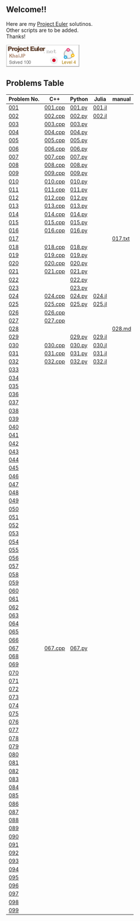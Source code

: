 ## Welcome!!
Here are my [Project Euler](https://projecteuler.net/about) solutinos.  
Other scripts are to be added.  
Thanks!  

![asof 02/Apr/2024](figures/KhaiJP.png)


## Problems Table
| Problem No. | C++ | Python | Julia | manual |
| ------------ | --- | ------ | ----- | ------ |
| [001](https://projecteuler.net/problem=1) | [001.cpp](\<100/001/001.cpp) | [001.py](\<100/001/001.py) | [001.jl](\<100/001/001.jl) |  |
| [002](https://projecteuler.net/problem=2) | [002.cpp](\<100/002/002.cpp) | [002.py](\<100/002/002.py) | [002.jl](\<100/002/002.jl) |  |
| [003](https://projecteuler.net/problem=3) | [003.cpp](\<100/003/003.cpp) | [003.py](\<100/003/003.py) |  |  |
| [004](https://projecteuler.net/problem=4) | [004.cpp](\<100/004/004.cpp) | [004.py](\<100/004/004.py) |  |  |
| [005](https://projecteuler.net/problem=5) | [005.cpp](\<100/005/005.cpp) | [005.py](\<100/005/005.py) |  |  |
| [006](https://projecteuler.net/problem=6) | [006.cpp](\<100/006/006.cpp) | [006.py](\<100/006/006.py) |  |  |
| [007](https://projecteuler.net/problem=7) | [007.cpp](\<100/007/007.cpp) | [007.py](\<100/007/007.py) |  |  |
| [008](https://projecteuler.net/problem=8) | [008.cpp](\<100/008/008.cpp) | [008.py](\<100/008/008.py) |  |  |
| [009](https://projecteuler.net/problem=10) | [009.cpp](\<100/009/009.cpp) | [009.py](\<100/009/009.py) |  |  |
| [010](https://projecteuler.net/problem=10) | [010.cpp](\<100/010/010.cpp) | [010.py](\<100/010/010.py) |  |  |
| [011](https://projecteuler.net/problem=11) | [011.cpp](\<100/011/011.cpp) | [011.py](\<100/011/011.py) |  |  |
| [012](https://projecteuler.net/problem=12) | [012.cpp](\<100/012/012.cpp) | [012.py](\<100/012/012.py) |  |  |
| [013](https://projecteuler.net/problem=13) | [013.cpp](\<100/013/013.cpp) | [013.py](\<100/013/013.py) |  |  |
| [014](https://projecteuler.net/problem=14) | [014.cpp](\<100/014/014.cpp) | [014.py](\<100/014/014.py) |  |  |
| [015](https://projecteuler.net/problem=15) | [015.cpp](\<100/015/015.cpp) | [015.py](\<100/015/015.py) |  |  |
| [016](https://projecteuler.net/problem=16) | [016.cpp](\<100/016/016.cpp) | [016.py](\<100/016/016.py) |  |  |
| [017](https://projecteuler.net/problem=17) |  |  |  | [017.txt](\<100/017/017.txt) |
| [018](https://projecteuler.net/problem=18) | [018.cpp](\<100/018/018.cpp) | [018.py](\<100/018/018.py) |  |  |
| [019](https://projecteuler.net/problem=19) | [019.cpp](\<100/019/019.cpp) | [019.py](\<100/019/019.py) |  |  |
| [020](https://projecteuler.net/problem=20) | [020.cpp](\<100/020/020.cpp) | [020.py](\<100/020/020.py) |  |  |
| [021](https://projecteuler.net/problem=21) | [021.cpp](\<100/021/021.cpp) | [021.py](\<100/021/021.py) |  |  |
| [022](https://projecteuler.net/problem=22) |  | [022.py](\<100/022/022.py) |  |  |
| [023](https://projecteuler.net/problem=23) |  | [023.py](\<100/023/023.py) |  |  |
| [024](https://projecteuler.net/problem=24) | [024.cpp](\<100/024/024.cpp) | [024.py](\<100/024/024.py) | [024.jl](\<100/024/024.jl) |  |
| [025](https://projecteuler.net/problem=25) | [025.cpp](\<100/025/025.cpp) | [025.py](\<100/025/025.py) | [025.jl](\<100/025/025.jl) |  |
| [026](https://projecteuler.net/problem=26) | [026.cpp](\<100/026/026.cpp) | <!-- [025.py](\<100/025/025.py) --> | <!-- [025.jl](\<100/025/025.jl) --> |  |
| [027](https://projecteuler.net/problem=27) | [027.cpp](\<100/027/027.cpp) | <!-- [027.py](\<100/027/027.py) --> | <!-- [027.jl](\<100/027/027.jl) --> |  |
| [028](https://projecteuler.net/problem=28) | <!-- [028.cpp](\<100/028/028.cpp) --> | <!-- [028.py](\<100/028/028.py) --> | <!-- [028.jl](\<100/028/028.jl) --> | [028.md](\<100/028/028.md) |
| [029](https://projecteuler.net/problem=29) | <!-- [029.cpp](\<100/029/029.cpp) --> | [029.py](\<100/029/029.py) | [029.jl](\<100/029/029.jl) |  |
| [030](https://projecteuler.net/problem=30) | [030.cpp](\<100/030/030.cpp) | [030.py](\<100/030/030.py) | [030.jl](\<100/030/030.jl) |  |
| [031](https://projecteuler.net/problem=31) | [031.cpp](\<100/031/031.cpp) | [031.py](\<100/031/031.py) | [031.jl](\<100/031/031.jl) |  |
| [032](https://projecteuler.net/problem=32) | [032.cpp](\<100/032/032.cpp) | [032.py](\<100/032/032.py) | [032.jl](\<100/032/032.jl) |  |
| [033](https://projecteuler.net/problem=33) | <!-- [033.cpp](\<100/033/033.cpp) --> | <!-- [033.py](\<100/033/033.py) --> | <!-- [033.jl](\<100/033/033.jl) --> |  |
| [034](https://projecteuler.net/problem=34) | <!-- [034.cpp](\<100/034/034.cpp) --> | <!-- [034.py](\<100/034/034.py) --> | <!-- [034.jl](\<100/034/034.jl) --> |  |
| [035](https://projecteuler.net/problem=35) | <!-- [035.cpp](\<100/035/035.cpp) --> | <!-- [035.py](\<100/035/035.py) --> | <!-- [035.jl](\<100/035/035.jl) --> |  |
| [036](https://projecteuler.net/problem=36) | <!-- [036.cpp](\<100/036/036.cpp) --> | <!-- [036.py](\<100/036/036.py) --> | <!-- [036.jl](\<100/036/036.jl) --> |  |
| [037](https://projecteuler.net/problem=37) | <!-- [037.cpp](\<100/037/037.cpp) --> | <!-- [037.py](\<100/037/037.py) --> | <!-- [037.jl](\<100/037/037.jl) --> |  |
| [038](https://projecteuler.net/problem=38) | <!-- [038.cpp](\<100/038/038.cpp) --> | <!-- [038.py](\<100/038/038.py) --> | <!-- [038.jl](\<100/038/038.jl) --> |  |
| [039](https://projecteuler.net/problem=39) | <!-- [039.cpp](\<100/039/039.cpp) --> | <!-- [039.py](\<100/039/039.py) --> | <!-- [039.jl](\<100/039/039.jl) --> |  |
| [040](https://projecteuler.net/problem=40) | <!-- [040.cpp](\<100/040/040.cpp) --> | <!-- [040.py](\<100/040/040.py) --> | <!-- [040.jl](\<100/040/040.jl) --> |  |
| [041](https://projecteuler.net/problem=41) | <!-- [041.cpp](\<100/041/041.cpp) --> | <!-- [041.py](\<100/041/041.py) --> | <!-- [041.jl](\<100/041/041.jl) --> |  |
| [042](https://projecteuler.net/problem=42) | <!-- [042.cpp](\<100/042/042.cpp) --> | <!-- [042.py](\<100/042/042.py) --> | <!-- [042.jl](\<100/042/042.jl) --> |  |
| [043](https://projecteuler.net/problem=43) | <!-- [043.cpp](\<100/043/043.cpp) --> | <!-- [043.py](\<100/043/043.py) --> | <!-- [043.jl](\<100/043/043.jl) --> |  |
| [044](https://projecteuler.net/problem=44) | <!-- [044.cpp](\<100/044/044.cpp) --> | <!-- [044.py](\<100/044/044.py) --> | <!-- [044.jl](\<100/044/044.jl) --> |  |
| [045](https://projecteuler.net/problem=45) | <!-- [045.cpp](\<100/045/045.cpp) --> | <!-- [045.py](\<100/045/045.py) --> | <!-- [045.jl](\<100/045/045.jl) --> |  |
| [046](https://projecteuler.net/problem=46) | <!-- [046.cpp](\<100/046/046.cpp) --> | <!-- [046.py](\<100/046/046.py) --> | <!-- [046.jl](\<100/046/046.jl) --> |  |
| [047](https://projecteuler.net/problem=47) | <!-- [047.cpp](\<100/047/047.cpp) --> | <!-- [047.py](\<100/047/047.py) --> | <!-- [047.jl](\<100/047/047.jl) --> |  |
| [048](https://projecteuler.net/problem=48) | <!-- [048.cpp](\<100/048/048.cpp) --> | <!-- [048.py](\<100/048/048.py) --> | <!-- [048.jl](\<100/048/048.jl) --> |  |
| [049](https://projecteuler.net/problem=49) | <!-- [049.cpp](\<100/049/049.cpp) --> | <!-- [049.py](\<100/049/049.py) --> | <!-- [049.jl](\<100/049/049.jl) --> |  |
| [050](https://projecteuler.net/problem=50) | <!-- [050.cpp](\<100/050/050.cpp) --> | <!-- [050.py](\<100/050/050.py) --> | <!-- [050.jl](\<100/050/050.jl) --> |  |
| [051](https://projecteuler.net/problem=51) | <!-- [051.cpp](\<100/051/051.cpp) --> | <!-- [051.py](\<100/051/051.py) --> | <!-- [051.jl](\<100/051/051.jl) --> |  |
| [052](https://projecteuler.net/problem=52) | <!-- [052.cpp](\<100/052/052.cpp) --> | <!-- [052.py](\<100/052/052.py) --> | <!-- [052.jl](\<100/052/052.jl) --> |  |
| [053](https://projecteuler.net/problem=53) | <!-- [053.cpp](\<100/053/053.cpp) --> | <!-- [053.py](\<100/053/053.py) --> | <!-- [053.jl](\<100/053/053.jl) --> |  |
| [054](https://projecteuler.net/problem=54) | <!-- [054.cpp](\<100/054/054.cpp) --> | <!-- [054.py](\<100/054/054.py) --> | <!-- [054.jl](\<100/054/054.jl) --> |  |
| [055](https://projecteuler.net/problem=55) | <!-- [055.cpp](\<100/055/055.cpp) --> | <!-- [055.py](\<100/055/055.py) --> | <!-- [055.jl](\<100/055/055.jl) --> |  |
| [056](https://projecteuler.net/problem=56) | <!-- [056.cpp](\<100/056/056.cpp) --> | <!-- [056.py](\<100/056/056.py) --> | <!-- [056.jl](\<100/056/056.jl) --> |  |
| [057](https://projecteuler.net/problem=57) | <!-- [057.cpp](\<100/057/057.cpp) --> | <!-- [057.py](\<100/057/057.py) --> | <!-- [057.jl](\<100/057/057.jl) --> |  |
| [058](https://projecteuler.net/problem=58) | <!-- [058.cpp](\<100/058/058.cpp) --> | <!-- [058.py](\<100/058/058.py) --> | <!-- [058.jl](\<100/058/058.jl) --> |  |
| [059](https://projecteuler.net/problem=59) | <!-- [059.cpp](\<100/059/059.cpp) --> | <!-- [059.py](\<100/059/059.py) --> | <!-- [059.jl](\<100/059/059.jl) --> |  |
| [060](https://projecteuler.net/problem=60) | <!-- [060.cpp](\<100/060/060.cpp) --> | <!-- [060.py](\<100/060/060.py) --> | <!-- [060.jl](\<100/060/060.jl) --> |  |
| [061](https://projecteuler.net/problem=61) | <!-- [061.cpp](\<100/061/061.cpp) --> | <!-- [061.py](\<100/061/061.py) --> | <!-- [061.jl](\<100/061/061.jl) --> |  |
| [062](https://projecteuler.net/problem=62) | <!-- [062.cpp](\<100/062/062.cpp) --> | <!-- [062.py](\<100/062/062.py) --> | <!-- [062.jl](\<100/062/062.jl) --> |  |
| [063](https://projecteuler.net/problem=63) | <!-- [063.cpp](\<100/063/063.cpp) --> | <!-- [063.py](\<100/063/063.py) --> | <!-- [063.jl](\<100/063/063.jl) --> |  |
| [064](https://projecteuler.net/problem=64) | <!-- [064.cpp](\<100/064/064.cpp) --> | <!-- [064.py](\<100/064/064.py) --> | <!-- [064.jl](\<100/064/064.jl) --> |  |
| [065](https://projecteuler.net/problem=65) | <!-- [065.cpp](\<100/065/065.cpp) --> | <!-- [065.py](\<100/065/065.py) --> | <!-- [065.jl](\<100/065/065.jl) --> |  |
| [066](https://projecteuler.net/problem=66) | <!-- [066.cpp](\<100/066/066.cpp) --> | <!-- [066.py](\<100/066/066.py) --> | <!-- [066.jl](\<100/066/066.jl) --> |  |
| [067](https://projecteuler.net/problem=67) | [067.cpp](\<100/067/067.cpp) | [067.py](\<100/067/067.py) | <!-- [067.jl](\<100/067/067.jl) --> |  |
| [068](https://projecteuler.net/problem=68) | <!-- [068.cpp](\<100/068/068.cpp) --> | <!-- [068.py](\<100/068/068.py) --> | <!-- [068.jl](\<100/068/068.jl) --> |  |
| [069](https://projecteuler.net/problem=69) | <!-- [069.cpp](\<100/069/069.cpp) --> | <!-- [069.py](\<100/069/069.py) --> | <!-- [069.jl](\<100/069/069.jl) --> |  |
| [070](https://projecteuler.net/problem=70) | <!-- [070.cpp](\<100/070/070.cpp) --> | <!-- [070.py](\<100/070/070.py) --> | <!-- [070.jl](\<100/070/070.jl) --> |  |
| [071](https://projecteuler.net/problem=71) | <!-- [071.cpp](\<100/071/071.cpp) --> | <!-- [071.py](\<100/071/071.py) --> | <!-- [071.jl](\<100/071/071.jl) --> |  |
| [072](https://projecteuler.net/problem=72) | <!-- [072.cpp](\<100/072/072.cpp) --> | <!-- [072.py](\<100/072/072.py) --> | <!-- [072.jl](\<100/072/072.jl) --> |  |
| [073](https://projecteuler.net/problem=73) | <!-- [073.cpp](\<100/073/073.cpp) --> | <!-- [073.py](\<100/073/073.py) --> | <!-- [073.jl](\<100/073/073.jl) --> |  |
| [074](https://projecteuler.net/problem=74) | <!-- [074.cpp](\<100/074/074.cpp) --> | <!-- [074.py](\<100/074/074.py) --> | <!-- [074.jl](\<100/074/074.jl) --> |  |
| [075](https://projecteuler.net/problem=75) | <!-- [075.cpp](\<100/075/075.cpp) --> | <!-- [075.py](\<100/075/075.py) --> | <!-- [075.jl](\<100/075/075.jl) --> |  |
| [076](https://projecteuler.net/problem=76) | <!-- [076.cpp](\<100/076/076.cpp) --> | <!-- [076.py](\<100/076/076.py) --> | <!-- [076.jl](\<100/076/076.jl) --> |  |
| [077](https://projecteuler.net/problem=77) | <!-- [077.cpp](\<100/077/077.cpp) --> | <!-- [077.py](\<100/077/077.py) --> | <!-- [077.jl](\<100/077/077.jl) --> |  |
| [078](https://projecteuler.net/problem=78) | <!-- [078.cpp](\<100/078/078.cpp) --> | <!-- [078.py](\<100/078/078.py) --> | <!-- [078.jl](\<100/078/078.jl) --> |  |
| [079](https://projecteuler.net/problem=79) | <!-- [079.cpp](\<100/079/079.cpp) --> | <!-- [079.py](\<100/079/079.py) --> | <!-- [079.jl](\<100/079/079.jl) --> |  |
| [080](https://projecteuler.net/problem=80) | <!-- [080.cpp](\<100/080/080.cpp) --> | <!-- [080.py](\<100/080/080.py) --> | <!-- [080.jl](\<100/080/080.jl) --> |  |
| [081](https://projecteuler.net/problem=81) | <!-- [081.cpp](\<100/081/081.cpp) --> | <!-- [081.py](\<100/081/081.py) --> | <!-- [081.jl](\<100/081/081.jl) --> |  |
| [082](https://projecteuler.net/problem=82) | <!-- [082.cpp](\<100/082/082.cpp) --> | <!-- [082.py](\<100/082/082.py) --> | <!-- [082.jl](\<100/082/082.jl) --> |  |
| [083](https://projecteuler.net/problem=83) | <!-- [083.cpp](\<100/083/083.cpp) --> | <!-- [083.py](\<100/083/083.py) --> | <!-- [083.jl](\<100/083/083.jl) --> |  |
| [084](https://projecteuler.net/problem=84) | <!-- [084.cpp](\<100/084/084.cpp) --> | <!-- [084.py](\<100/084/084.py) --> | <!-- [084.jl](\<100/084/084.jl) --> |  |
| [085](https://projecteuler.net/problem=85) | <!-- [085.cpp](\<100/085/085.cpp) --> | <!-- [085.py](\<100/085/085.py) --> | <!-- [085.jl](\<100/085/085.jl) --> |  |
| [086](https://projecteuler.net/problem=86) | <!-- [086.cpp](\<100/086/086.cpp) --> | <!-- [086.py](\<100/086/086.py) --> | <!-- [086.jl](\<100/086/086.jl) --> |  |
| [087](https://projecteuler.net/problem=87) | <!-- [087.cpp](\<100/087/087.cpp) --> | <!-- [087.py](\<100/087/087.py) --> | <!-- [087.jl](\<100/087/087.jl) --> |  |
| [088](https://projecteuler.net/problem=88) | <!-- [088.cpp](\<100/088/088.cpp) --> | <!-- [088.py](\<100/088/088.py) --> | <!-- [088.jl](\<100/088/088.jl) --> |  |
| [089](https://projecteuler.net/problem=89) | <!-- [089.cpp](\<100/089/089.cpp) --> | <!-- [089.py](\<100/089/089.py) --> | <!-- [089.jl](\<100/089/089.jl) --> |  |
| [090](https://projecteuler.net/problem=90) | <!-- [090.cpp](\<100/090/090.cpp) --> | <!-- [090.py](\<100/090/090.py) --> | <!-- [090.jl](\<100/090/090.jl) --> |  |
| [091](https://projecteuler.net/problem=91) | <!-- [091.cpp](\<100/091/091.cpp) --> | <!-- [091.py](\<100/091/091.py) --> | <!-- [091.jl](\<100/091/091.jl) --> |  |
| [092](https://projecteuler.net/problem=92) | <!-- [092.cpp](\<100/092/092.cpp) --> | <!-- [092.py](\<100/092/092.py) --> | <!-- [092.jl](\<100/092/092.jl) --> |  |
| [093](https://projecteuler.net/problem=93) | <!-- [093.cpp](\<100/093/093.cpp) --> | <!-- [093.py](\<100/093/093.py) --> | <!-- [093.jl](\<100/093/093.jl) --> |  |
| [094](https://projecteuler.net/problem=94) | <!-- [094.cpp](\<100/094/094.cpp) --> | <!-- [094.py](\<100/094/094.py) --> | <!-- [094.jl](\<100/094/094.jl) --> |  |
| [095](https://projecteuler.net/problem=95) | <!-- [095.cpp](\<100/095/095.cpp) --> | <!-- [095.py](\<100/095/095.py) --> | <!-- [095.jl](\<100/095/095.jl) --> |  |
| [096](https://projecteuler.net/problem=96) | <!-- [096.cpp](\<100/096/096.cpp) --> | <!-- [096.py](\<100/096/096.py) --> | <!-- [096.jl](\<100/096/096.jl) --> |  |
| [097](https://projecteuler.net/problem=97) | <!-- [097.cpp](\<100/097/097.cpp) --> | <!-- [097.py](\<100/097/097.py) --> | <!-- [097.jl](\<100/097/097.jl) --> |  |
| [098](https://projecteuler.net/problem=98) | <!-- [098.cpp](\<100/098/098.cpp) --> | <!-- [098.py](\<100/098/098.py) --> | <!-- [098.jl](\<100/098/098.jl) --> |  |
| [099](https://projecteuler.net/problem=99) | <!-- [099.cpp](\<100/099/099.cpp) --> | <!-- [099.py](\<100/099/099.py) --> | <!-- [099.jl](\<100/099/099.jl) --> |  |
